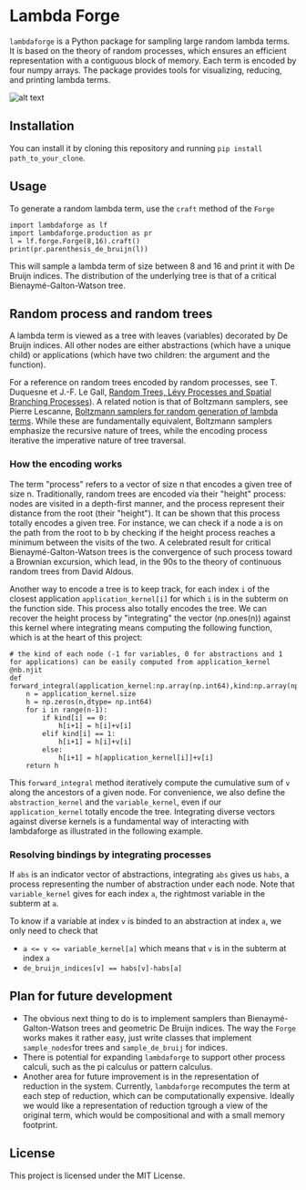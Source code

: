 # Lambda Forge
`lambdaforge` is a Python package for sampling large random lambda terms. It is based on the theory of random processes, which ensures an efficient representation with a contiguous block of memory. Each term is encoded by four numpy arrays. The package provides tools for visualizing, reducing, and printing lambda terms.

![alt text](https://github.com/necloX/lambdaforge/blob/main/plot_0.png?raw=true)

## Installation

You can install it by cloning this repository and running `pip install path_to_your_clone`.

## Usage

To generate a random lambda term, use the `craft` method of the `Forge`

```
import lambdaforge as lf
import lambdaforge.production as pr
l = lf.forge.Forge(8,16).craft()
print(pr.parenthesis_de_bruijn(l))
```
This will sample a lambda term of size between 8 and 16 and print it with De Bruijn indices. The distribution of the underlying tree is that of a critical Bienaymé-Galton-Watson tree.

## Random process and random trees

A lambda term is viewed as a tree with leaves (variables) decorated by De Bruijn indices. All other nodes are either abstractions (which have a unique child) or applications (which have two children: the argument and the function).

For a reference on random trees encoded by random processes, see T. Duquesne et J.-F. Le Gall, [Random Trees, Lévy Processes and Spatial Branching Processes](https://www.imo.universite-paris-saclay.fr/~jean-francois.le-gall/Mono-revised.pdf)). A related notion is that of Boltzmann samplers, see Pierre Lescanne, [Boltzmann samplers for random generation of lambda terms](https://hal-ens-lyon.archives-ouvertes.fr/ensl-00979074v2). While these are fundamentally equivalent, Boltzmann samplers emphasize the recursive nature of trees, while the encoding process iterative the imperative nature of tree traversal.

### How the encoding works
The term "process" refers to a vector of size n that encodes a given tree of size n. Traditionally, random trees are encoded via their "height" process: nodes are visited in a depth-first manner, and the process represent their distance from the root (their "height"). It can be shown that this process totally encodes a given tree. For instance, we can check if a node a is on the path from the root to b by checking if the height process reaches a minimum between the visits of the two. A celebrated result for critical Bienaymé-Galton-Watson trees is the convergence of such process toward a Brownian excursion, which lead, in the 90s to the theory of continuous random trees from David Aldous.

Another way to encode a tree is to keep track, for each index `i` of the closest application `application_kernel[i]` for which `i` is in the subterm on the function side. This process also totally encodes the tree. We can recover the height process by "integrating" the vector (np.ones(n)) against this kernel  where integrating means computing the following function, which is at the heart of this project:
```
# the kind of each node (-1 for variables, 0 for abstractions and 1 for applications) can be easily computed from application_kernel
@nb.njit
def forward_integral(application_kernel:np.array(np.int64),kind:np.array(np.int64),v:np.array(np.int64)):
    n = application_kernel.size
    h = np.zeros(n,dtype= np.int64)
    for i in range(n-1):
        if kind[i] == 0:
            h[i+1] = h[i]+v[i]
        elif kind[i] == 1:
            h[i+1] = h[i]+v[i]
        else:
            h[i+1] = h[application_kernel[i]]+v[i]
    return h
``` 
This `forward_integral` method iteratively compute the cumulative sum of `v` along the ancestors of a given node. For convenience, we also define the `abstraction_kernel` and the `variable_kernel`, even if our `application_kernel` totally encode the tree. Integrating diverse vectors against diverse kernels is a fundamental way of interacting with lambdaforge as illustrated in the following example.

### Resolving bindings by integrating processes
If `abs` is an indicator vector of abstractions, integrating `abs` gives us `habs`, a process representing the number of abstraction under each node. Note that `variable_kernel` gives for each index `a`, the rightmost variable in the subterm at `a`.

To know if a variable at index `v` is binded to an abstraction at index `a`, we only need to check  that 
- `a <= v <= variable_kernel[a]` which means that `v` is in the subterm at index `a`
- `de_bruijn_indices[v] == habs[v]-habs[a]`

## Plan for future development
- The obvious next thing to do is to implement samplers than Bienaymé-Galton-Watson trees and geometric De Bruijn indices. The way the `Forge` works makes it rather easy, just write classes that implement `sample_nodes`for trees and `sample_de_bruij` for indices.
- There is potential for expanding `lambdaforge` to support other process calculi, such as the pi calculus or pattern calculus.
- Another area for future improvement is in the representation of reduction in the system. Currently, `lambdaforge` recomputes the term at each step of reduction, which can be computationally expensive. Ideally we would like a representation of reduction tgrough a view of the original term, which would be compositional and with a small memory footprint.
## License

This project is licensed under the MIT License.
